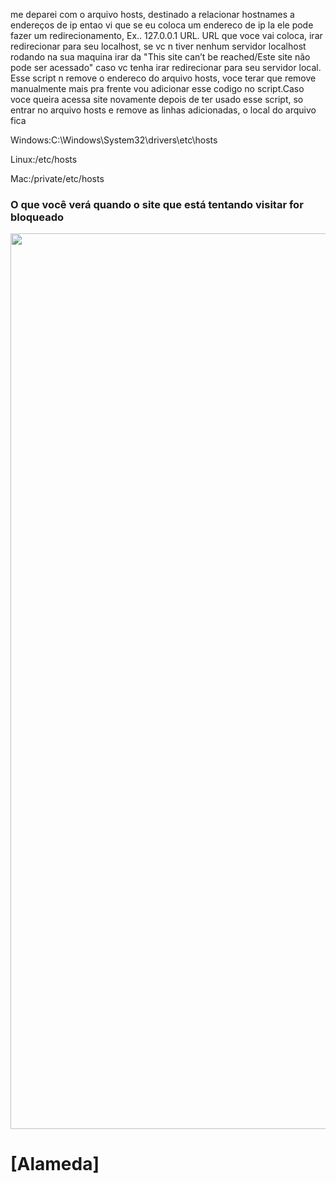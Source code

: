 me deparei com o arquivo hosts, destinado a relacionar hostnames a endereços de ip
entao vi que se eu coloca um endereco de ip la ele pode fazer um redirecionamento,
Ex..
127.0.0.1 URL.
URL que voce vai coloca, irar redirecionar para seu localhost, se vc n tiver nenhum servidor localhost rodando na sua maquina irar da "This site can’t be reached/Este site não pode ser acessado" caso vc tenha irar redirecionar para seu servidor local.
Esse script n remove o endereco do arquivo hosts, voce terar que remove manualmente
mais pra frente vou adicionar esse codigo no script.Caso voce queira acessa site novamente depois de ter usado esse script, so entrar no arquivo hosts e remove as linhas adicionadas, o local do arquivo fica

Windows:C:\Windows\System32\drivers\etc\hosts

Linux:/etc/hosts

Mac:/private/etc/hosts



<h3>O que você verá quando o site que está tentando visitar for bloqueado</h3>
<img width="1433" src="https://user-images.githubusercontent.com/43188449/91207592-5cf6e000-e6df-11ea-83b9-10e991b9dfc6.jpg">





# [Alameda]
